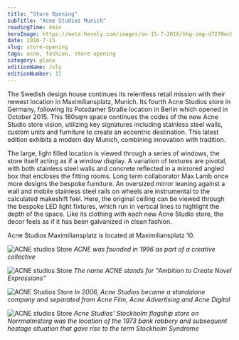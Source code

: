 ```yaml
---
title: "Store Opening"
subTitle: "Acne Studios Munich"
readingTime: 4min
heroImage: https://meta.hevnly.com/images/on-15-7-2016/hhg-img-d7270ec0-0a06-436a-9b27-1fcc0ab1e085.png
date: 2016-7-15
slug: store-opening
tags: acne, fashion, store opening
category: place
editionName: July
editionNumber: 11
---
```


The Swedish design house continues its relentless retail mission with their newest location in Maximiliansplatz, Munich. Its fourth Acne Studios store in Germany, following its Potsdamer Straße location in Berlin which opened in October 2015. This 180sqm space continues the codes of the new Acne Studio store vision, utilizing key signatures including stainless steel walls, custom units and furniture to create an eccentric destination. This latest edition exhibits a modern day Munich, combining innovation with tradition.      

The large, light filled location is viewed through a series of windows, the store itself acting as if a window display.  A variation of textures are pivotal, with both stainless steel walls and concrete reflected in a mirrored angled box that encloses the fitting rooms. Long term collaborator Max Lamb once more designs the bespoke furniture. An oversized mirror leaning against a wall and mobile stainless steel rails on wheels are instrumental to the calculated makeshift feel. Here, the original ceiling can be viewed through the bespoke LED light fixtures, which run in vertical lines to highlight the depth of the space. Like its clothing with each new Acne Studio store, the decor feels as if it has been galvanized in clean fashion.           

Acne Studios Maximiliansplatz is located at Maximiliansplatz 10.

![ACNE studios Store](https://meta.hevnly.com/images/on-15-7-2016/hhg-img-97df431b-1a6e-4d60-b815-3d5aef6e4bed.png)
*ACNE was founded in 1996 as part of a creative collective*

![ACNE studios Store](https://meta.hevnly.com/images/on-15-7-2016/hhg-img-4df79104-5211-42b6-b8eb-dd2df7c2acc0.png)
*The name ACNE stands for "Ambition to Create Novel Expressions"*


![ACNE Studios Store](https://meta.hevnly.com/images/on-15-7-2016/hhg-img-79db0d40-9bcd-49f2-aa6e-5c101bc065d4.png)
*In 2006, Acne Studios became a standalone company and separated from Acne Film, Acne Advertising and Acne Digital*

![ACNE studios Store](https://meta.hevnly.com/images/on-15-7-2016/hhg-img-bafc9557-0c73-49b6-af8d-4b92b92a66c0.png)
*Acne Studios' Stockholm flagship store on Norrmalmstorg was the location of the 1973 bank robbery and subsequent hostage situation that gave rise to the term Stockholm Syndrome*
